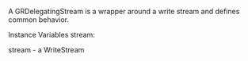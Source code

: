 A GRDelegatingStream is a wrapper around a write stream and defines common behavior.

Instance Variables
	stream:		<WriteStream>

stream
	- a WriteStream

